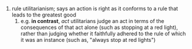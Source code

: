 1. rule utilitarianism; says an action is right as it conforms to a rule that leads to the greatest good
	1. e.g. **in contrast**, *act* utilitarians judge an act in terms of the consequences of that act alone (such as stopping at a red light), rather than judging whether it faithfully adhered to the rule of which it was an instance (such as, "always stop at red lights")